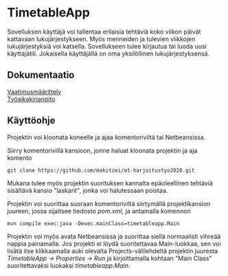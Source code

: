 # TimetableApp

Sovelluksen käyttäjä voi tallentaa erilaisia tehtäviä koko viikon päivät kattavaan lukujärjestykseen. Myös menneiden ja tulevien viikkojen lukujärjestyksiä voi katsella. Sovellukseen tulee kirjautua tai luoda uusi käyttäjätili. Jokaisella käyttäjällä on oma yksilöllinen lukujärjestyksensä.

## Dokumentaatio
[Vaatimusmäärittely](https://github.com/makitzei/ot-harjoitustyo2020/blob/master/TimetableApp/dokumentaatio/vaatimusmaarittely.md)  
[Työaikakirjanpito](https://github.com/makitzei/ot-harjoitustyo2020/blob/master/TimetableApp/dokumentaatio/tuntikirjanpito.md)

## Käyttöohje
Projektin voi kloonata koneelle ja ajaa komentoriviltä tai Netbeansissa.  
  
Siirry komentorivillä kansioon, jonne haluat kloonata projektin ja aja komento  
```
git clone https://github.com/makitzei/ot-harjoitustyo2020.git
```
Mukana tulee myös projektin suorituksen kannalta epäoleellinen tehtäviä sisältävä kansio "laskarit", jonka voi halutessaan poistaa.  
  
Projektin voi suorittaa suoraan komentoriviltä siirtymällä projektikansion juureen, jossa sijaitsee tiedosto *pom.xml*, ja antamalla komennon  
```
mvn compile exec:java -Dexec.mainClass=timetableapp.Main
```
Projektin voi myös avata Netbeansissa ja suorittaa siellä normaalisti vihreää nappia painamalla. Jos projekti ei löydä suoritettavaa Main-luokkaa, sen voi lisätä itse klikkaamalla auki olevalta Projects-välilehdeltä projektin juuresta *TimetableApp -> Properties -> Run* ja kirjoittamalla kohtaan "Main Class" suoritettavaksi luokaksi *timetableapp.Main*.
